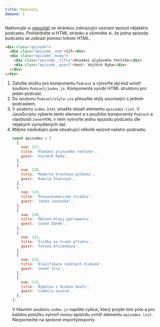 ```yaml
---
title: Podcasty
demand: 2
---
```


Naklonujte si [repozitář](https://github.com/Czechitas-podklady-WEB/podcasty-zadani) se stránkou zobrazující seznam epizod nějakého podcastu. Prohlédněte si HTML stránku a všimněte si, že jedna epizoda podcastu se zobrazí pomocí tohoto HTML.

```html
<div class="episode">
  <div class="episode__num">127</div>
  <div class="episode__body">
    <div class="episode__title">Hledání plyšového Yettiho</div>
    <div class="episode__guest">host: Vojtěch Ryba</div>
  </div>
</div>
```

1. Založte složku pro komponentu `Podcast` a vytvořte její kód uvnitř souboru `Podcast/index.js`. Komponenta vyrobí HTML strukturu pro jeden podcast. 
1. Do souboru `Podcast/style.css` přesuňte styly související s jedním podcastem.
1. V souboru `index.html` smažte obsah elementu `episodes-list`. V JavaScriptu vyberte tento element a s použitím komponenty `Podcast` a vlastnosti `innerHTML` v něm vytvořte jednu epizodu podcastu dle nějakých vymyšlených dat.
1. Mějme následující pole obsahující několik epizod našeho podcastu.
   ```js
   const episodes = [
     {
       num: 127,
       title: 'Hledání plyšového Yettiho',
       guest: 'Vojtěch Ryba',
     },
     {
       num: 128,
       title: 'Moderní hrachová polévka',
       guest: 'Kamila Štancová',
     },
     {
       num: 129,
       title: 'Poloautomatické zrcadlo',
       guest: 'Janka Janovská',
     },
     {
       num: 130,
       title: 'Máčené hlavy parlamentu',
       guest: 'Jonáš Daněk',
     },
     {
       num: 131,
       title: 'Služby na hraně přívěsu',
       guest: 'Tereza Křivánková',
     },
     {
       num: 132,
       title: 'Klasifikace sněžných klokanů',
       guest: 'Josef Stix',
     },
     {
       num: 133,
       title: 'Rybolov v Oceánu bouří',
       guest: 'Ludmila Gajová',
     },
   ];
   ```
   V hlavním souboru `index.js` napište cyklus, který projde toto pole a pro každou položku vytvoří novou epizodu uvnitř elementu `episodes-list`. Nezpomeňte na správné importy/exporty.

